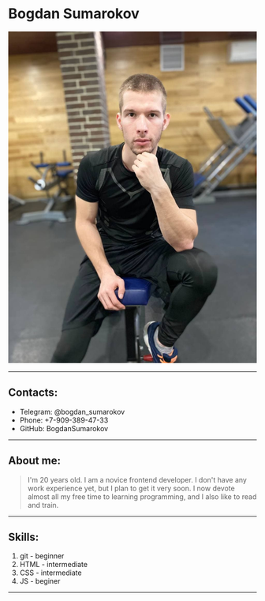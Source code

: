 # Bogdan Sumarokov
![alttext](/assets/image/MyPhoto.jpg)

---

## Contacts: 
* Telegram: @bogdan_sumarokov
* Phone: +7-909-389-47-33
* GitHub: BogdanSumarokov

---

## About me:
> I'm 20 years old. I am a novice frontend developer.  I don't have any work experience yet, but I plan to get it very soon. I now devote almost all my free time to learning programming, and I also like to read and train.

---

## Skills:
1. git - beginner
2. HTML - intermediate
3. CSS - intermediate
4. JS - beginer

---
